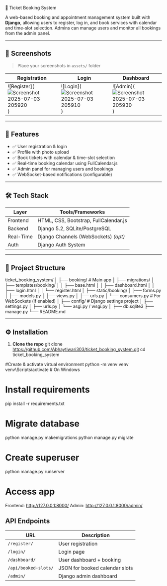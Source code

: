 🎫 Ticket Booking System

A web-based booking and appointment management system built with **Django**, allowing users to register, log in, and book services with calendar and time-slot selection. Admins can manage users and monitor all bookings from the admin panel.

---

## 📸 Screenshots

> Place your screenshots in `assets/` folder

| Registration | Login | Dashboard |
|--------------|-------|-----------|
| ![Register](![Screenshot 2025-07-03 205920](https://github.com/user-attachments/assets/2aab7cc6-8577-4ddf-8cb2-9a89dfe22f4b)) |![Login](![Screenshot 2025-07-03 205910](https://github.com/user-attachments/assets/d242c24e-2cc0-4b91-839d-01566ce4c444)) |![Admin](![Screenshot 2025-07-03 205930](https://github.com/user-attachments/assets/6a689458-2f73-4bd4-8896-4f484dd69baf)) |![Dashboard](![Screenshot 2025-07-03 205939](https://github.com/user-attachments/assets/c45a6229-3c46-46fb-a6ac-9217eece31e2)) |

---

## 🚀 Features

- ✅ User registration & login
- ✅ Profile with photo upload
- ✅ Book tickets with calendar & time-slot selection
- ✅ Real-time booking calendar using FullCalendar.js
- ✅ Admin panel for managing users and bookings
- ✅ WebSocket-based notifications (configurable)

---

## 🛠️ Tech Stack

| Layer       | Tools/Frameworks                     |
|-------------|--------------------------------------|
| Frontend    | HTML, CSS, Bootstrap, FullCalendar.js|
| Backend     | Django 5.2, SQLite/PostgreSQL         |
| Real-Time   | Django Channels (WebSockets) *(opt)* |
| Auth        | Django Auth System                   |

---

## 📁 Project Structure
ticket_booking_system/
│
├── booking/ # Main app
│ ├── migrations/
│ ├── templates/booking/
│ │ ├── base.html
│ │ ├── dashboard.html
│ │ ├── login.html
│ │ └── register.html
│ ├── static/booking/
│ ├── forms.py
│ ├── models.py
│ ├── views.py
│ ├── urls.py
│ └── consumers.py # For WebSockets (if enabled)
│
├── config/ # Django settings project
│ ├── settings.py
│ ├── urls.py
│ └── asgi.py / wsgi.py
│
├── db.sqlite3
├── manage.py
└── README.md


---

## ⚙️ Installation

1. **Clone the repo**
git clone https://github.com/Abhaytiwari303/ticket_booking_system.git
cd ticket_booking_system

#Create & activate virtual environment
python -m venv venv
venv\Scripts\activate   # On Windows

#  Install requirements
pip install -r requirements.txt

# Migrate database
python manage.py makemigrations
python manage.py migrate

# Create superuser
python manage.py runserver

# Access app
Frontend: http://127.0.0.1:8000/
Admin:    http://127.0.0.1:8000/admin/

## API Endpoints
| URL                  | Description                    |
| -------------------- | ------------------------------ |
| `/register/`         | User registration              |
| `/login/`            | Login page                     |
| `/dashboard/`        | User dashboard + booking       |
| `/api/booked-slots/` | JSON for booked calendar slots |
| `/admin/`            | Django admin dashboard         |



